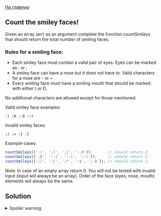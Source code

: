 [На главную](https://github.com/svgaryaev/codewars)

## Count the smiley faces!

Given an array (arr) as an argument complete the function countSmileys that should return the total number of smiling faces.

### Rules for a smiling face:

- Each smiley face must contain a valid pair of eyes. Eyes can be marked as : or ;
- A smiley face can have a nose but it does not have to. Valid characters for a nose are - or ~
- Every smiling face must have a smiling mouth that should be marked with either ) or D.

No additional characters are allowed except for those mentioned.

Valid smiley face examples:

`:) :D ;-D :~)`

Invalid smiley faces:

`;( :> :} :]`

Example cases:

```js
countSmileys([':)', ';(', ';}', ':-D']);       // should return 2;
countSmileys([';D', ':-(', ':-)', ';~)']);     // should return 3;
countSmileys([';]', ':[', ';*', ':$', ';-D']); // should return 1;
```

Note: In case of an empty array return 0. You will not be tested with invalid input (input will always be an array). Order of the face (eyes, nose, mouth) elements will always be the same.

## Solution

<details>
<summary>Spoiler warning</summary>

### Скопировал это решение, и как я сам до этого не додумался...

```js
function countSmileys(arr) {
    return arr.filter(smile => /[:;][-~]?[)D]/.test(smile)).length;
}
```

```js
function countSmileys(arr) {
    return arr.reduce((sum, smile) => /[:;][-~]?[)D]/.test(smile) ? sum + 1 : sum, 0);
}
```

</details>
